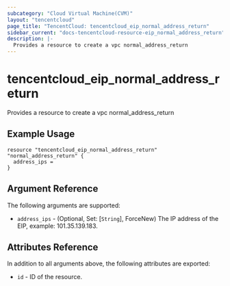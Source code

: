 ```yaml
---
subcategory: "Cloud Virtual Machine(CVM)"
layout: "tencentcloud"
page_title: "TencentCloud: tencentcloud_eip_normal_address_return"
sidebar_current: "docs-tencentcloud-resource-eip_normal_address_return"
description: |-
  Provides a resource to create a vpc normal_address_return
---
```


# tencentcloud_eip_normal_address_return

Provides a resource to create a vpc normal_address_return

## Example Usage

```hcl
resource "tencentcloud_eip_normal_address_return" "normal_address_return" {
  address_ips =
}
```

## Argument Reference

The following arguments are supported:

* `address_ips` - (Optional, Set: [`String`], ForceNew) The IP address of the EIP, example: 101.35.139.183.

## Attributes Reference

In addition to all arguments above, the following attributes are exported:

* `id` - ID of the resource.



